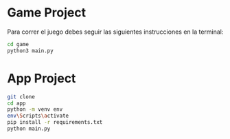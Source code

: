 # Game Project

Para correr el juego debes seguir las siguientes instrucciones en la terminal:

```sh
cd game
python3 main.py
```

# App Project

```sh
git clone
cd app
python -m venv env
env\Scripts\activate
pip install -r requirements.txt
python main.py
```
